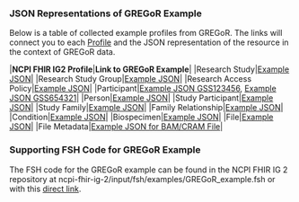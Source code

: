 ### JSON Representations of GREGoR Example

Below is a table of collected example profiles from GREGoR. The links will connect you to each [Profile](artifacts.html#structures-resource-profiles) and the JSON representation of the resource in the context of GREGoR data.

|**NCPI FHIR IG2 Profile**|**Link to GREGoR Example**|
|Research Study|[Example JSON](ResearchStudy-research-study-gregor.json.html)|
|Research Study Group|[Example JSON](Group-gregor-research-study-participants.json.html)|
|Research Access Policy|[Example JSON](Consent-gregor-gru-consent.json.html)|
|Participant|[Example JSON GSS123456](Patient-GSS123456.json.html), [Example JSON GSS654321](Patient-GSS654321.json.html)|
|Person|[Example JSON](Person-gregor-example-person.json.html)|
|Study Participant|[Example JSON](ResearchSubject-gregor-example-participantstudy.json.html)|
|Study Family|[Example JSON](Group-gregor-study-family.json.html)|
|Family Relationship|[Example JSON](Observation-gregor-family-relationship-mother.json.html)|
|Condition|[Example JSON](Observation-GSS123456-condition.json.html)|
|Biospecimen|[Example JSON](Specimen-GSS123456-01-010.json.html)|
|File|[Example JSON](DocumentReference-GSS123456-01-010-SG-2.json.html)|
|File Metadata|[Example JSON for BAM/CRAM File](Observation-gregor-example-metadata.json.html)|

### Supporting FSH Code for GREGoR Example

The FSH code for the GREGoR example can be found in the NCPI FHIR IG 2 repository at ncpi-fhir-ig-2/input/fsh/examples/GREGoR_example.fsh or with this [direct link](https://github.com/NIH-NCPI/ncpi-fhir-ig-2/blob/main/input/fsh/examples/GREGoR_example.fsh).